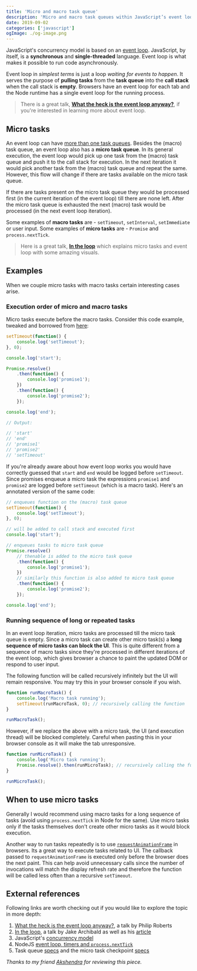 ```yaml
---
title: 'Micro and macro task queue'
description: 'Micro and macro task queues within JavaScript’s event loop context'
date: 2019-09-02
categories: ['javascript']
ogImage: ./og-image.png
---
```


JavaScript's concurrency model is based on an [event loop](https://developer.mozilla.org/en-US/docs/Web/JavaScript/EventLoop). JavaScript, by itself, is a **synchronous** and **single-threaded** language. Event loop is what makes it possible to run code asynchronously.

Event loop in _simplest terms_ is just a loop _waiting for events to happen_. It serves the purpose of **pulling tasks** from the **task queue** into the **call stack** when the call stack is **empty**. Browsers have an event loop for each tab and the Node runtime has a single event loop for the running process.

> There is a great talk, **[What the heck is the event loop anyway?](https://www.youtube.com/watch?v=8aGhZQkoFbQ)**, if you're interested in learning more about event loop.

## Micro tasks

An event loop can have [more than one task queues](https://html.spec.whatwg.org/multipage/webappapis.html#task-queue). Besides the (macro) task queue, an event loop also has a **micro task queue**. In its general execution, the event loop would pick up one task from the (macro) task queue and push it to the call stack for execution. In the next iteration it would pick another task from the (macro) task queue and repeat the same. However, this flow will change if there are tasks available on the micro task queue.

If there are tasks present on the micro task queue they would be processed first (in the current iteration of the event loop) till there are none left. After the micro task queue is exhausted the next (macro) task would be processed (in the next event loop iteration).

Some examples of **macro tasks** are - `setTimeout`, `setInterval`, `setImmediate` or user input. Some examples of **micro tasks** are - `Promise` and `process.nextTick`.

> Here is a great talk, **[In the loop](https://www.youtube.com/watch?v=cCOL7MC4Pl0)** which explains micro tasks and event loop with some amazing visuals.

## Examples

When we couple micro tasks with macro tasks certain interesting cases arise.

### Execution order of micro and macro tasks

Micro tasks execute before the macro tasks. Consider this code example, tweaked and borrowed from [here](https://jakearchibald.com/2015/tasks-microtasks-queues-and-schedules/):

```js
setTimeout(function() {
	console.log('setTimeout');
}, 0);

console.log('start');

Promise.resolve()
	.then(function() {
		console.log('promise1');
	})
	.then(function() {
		console.log('promise2');
	});

console.log('end');

// Output:

// 'start'
// 'end'
// 'promise1'
// 'promise2'
// 'setTimeout'
```

If you're already aware about how event loop works you would have correctly guessed that `start` and `end` would be logged before `setTimeout`. Since promises enqueue a micro task the expressions `promise1` and `promise2` are logged before `setTimeout` (which is a macro task). Here's an annotated version of the same code:

```js
// enqueues function on the (macro) task queue
setTimeout(function() {
	console.log('setTimeout');
}, 0);

// will be added to call stack and executed first
console.log('start');

// enqueues tasks to micro task queue
Promise.resolve()
	// thenable is added to the micro task queue
	.then(function() {
		console.log('promise1');
	})
	// similarly this function is also added to micro task queue
	.then(function() {
		console.log('promise2');
	});

console.log('end');
```

### Running sequence of long or repeated tasks

In an event loop iteration, micro tasks are processed till the micro task queue is empty. Since a micro task can create other micro task(s) a **long sequence of micro tasks can block the UI**. This is quite different from a sequence of macro tasks since they're processed in different iterations of the event loop, which gives browser a chance to paint the updated DOM or respond to user input.

The following function will be called recursively infinitely but the UI will remain responsive. You may try this in your browser console if you wish.

```js
function runMacroTask() {
	console.log('Macro task running');
	setTimeout(runMacroTask, 0); // recursively calling the function
}

runMacroTask();
```

However, if we replace the above with a micro task, the UI (and execution thread) will be blocked completely. Careful when pasting this in your browser console as it will make the tab unresponsive.

```js
function runMicroTask() {
	console.log('Micro task running');
	Promise.resolve().then(runMicroTask); // recursively calling the function
}

runMicroTask();
```

## When to use micro tasks

Generally I would recommend using macro tasks for a long sequence of tasks (avoid using `process.nextTick` in Node for the same). Use micro tasks only if the tasks themselves don't create other micro tasks as it would block execution.

Another way to run tasks repeatedly is to use [`requestAnimationFrame`](https://developer.mozilla.org/en-US/docs/Web/API/window/requestAnimationFrame) in browsers. Its a great way to execute tasks related to UI. The callback passed to `requestAnimationFrame` is executed only before the browser does the next paint. This can help avoid unnecessary calls since the number of invocations will match the display refresh rate and therefore the function will be called less often than a recursive `setTimeout`.

## External references

Following links are worth checking out if you would like to explore the topic in more depth:

1. [What the heck is the event loop anyway?](https://www.youtube.com/watch?v=8aGhZQkoFbQ), a talk by Philip Roberts
2. [In the loop](https://www.youtube.com/watch?v=cCOL7MC4Pl0), a talk by Jake Archibald as well as his [article](https://jakearchibald.com/2015/tasks-microtasks-queues-and-schedules/)
3. JavaScript's [concurrency model](https://developer.mozilla.org/en-US/docs/Web/JavaScript/EventLoop)
4. NodeJS [event loop, timers and `process.nextTick`](https://nodejs.org/en/docs/guides/event-loop-timers-and-nexttick/)
5. Task queue [specs](https://html.spec.whatwg.org/multipage/webappapis.html#task-queue) and the micro task checkpoint [specs](https://html.spec.whatwg.org/multipage/webappapis.html#perform-a-microtask-checkpoint)

_Thanks to my friend [Akshendra](https://github.com/akshendra) for reviewing this piece._
